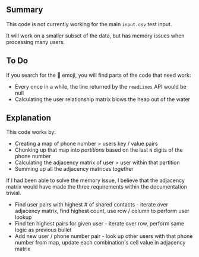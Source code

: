 ## Summary

This code is not currently working for the main `input.csv` test input.

It will work on a smaller subset of the data, but has memory issues when processing many users.

## To Do

If you search for the 🚧 emoji, you will find parts of the code that need work:

* Every once in a while, the line returned by the `readLines` API would be null
* Calculating the user relationship matrix blows the heap out of the water

## Explanation

This code works by:

* Creating a map of phone number > users key / value pairs
* Chunking up that map into _partitions_ based on the last `N` digits of the phone number
* Calculating the adjacency matrix of user > user within that partition
* Summing up all the adjacency matrices together

If I had been able to solve the memory issue, I believe that the adjacency matrix would have made the three requirements within the documentation trivial.

* Find user pairs with highest # of shared contacts - iterate over adjacency matrix, find highest count, use row / column to perform user lookup
* Find ten highest pairs for given user - iterate over row, perform same logic as previous bullet
* Add new user / phone number pair - look up other users with that phone number from map, update each combination's cell value in adjacency matrix
